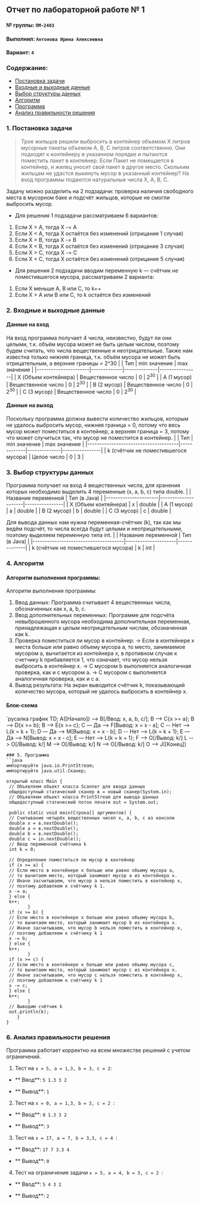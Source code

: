 ## Отчет по лабораторной работе № 1 

#### № группы: `ПМ-2403` 

#### Выполнил: `Антонова Ирина Алексеевна` 

#### Вариант: `4` 

### Cодержание: 

- [Постановка задачи](#1-постановка-задачи) 
- [Входные и выходные данные](#2-входные-и-выходные-данные) 
- [Выбор структуры данных](#3-выбор-структуры-данных) 
- [Алгоритм](#4-алгоритм) 
- [Программа](#5-программа) 
- [Анализ правильности решения](#6-анализ-правильности-решения) 

### 1. Постановка задачи 
>Трое жильцов решили выбросить в контейнер объемом X литров мусорные 
пакеты объемом A, B, C литров соответственно. Они подходят к контейнеру в указанном порядке и пытаются поместить пакет в контейнер. Если 
Пакет не помещается в контейнер, и жилец уносит свой пакет в другое место. 
Скольким жильцам не удастся выкинуть мусор в указанный контейнер? На 
вход программы подаются натуральные числа X, A, B, C. 

Задачу можно разделить на 2 подзадачи: проверка наличия свободного места в мусорном баке и подсчёт жильцов, которые не смогли выбросить мусор. 

- Для решения 1 подзадачи рассматриваем 6 вариантов: 
 1) Если X > A, тогда X -= A 
 2) Если X < A, тогда X остаётся без изменений (отрицание 1 случая) 
 3) Если X > B, тогда X -= B 
 4) Если X < B, тогда X остаётся без изменений (отрицание 3 случая) 
 5) Если X > C, тогда X -= C 
 6) Если X < C, тогда X остаётся без изменений (отрицание 5 случая) 

- Для решения 2 подзадачи вводим переменную k — счётчик не поместившегося мусора, рассматриваем 2 варианта: 
 1) Если X меньше A, B или C, то k++ 
 2) Если X > A или B или C, то k остаётся без изменений 

### 2. Входные и выходные данные 
#### Данные на вход 
На вход программа получает 4 числа, неизвестно, будут ли они целыми, т.к. объём мусора может не быть целым числом, поэтому будем считать, что числа вещественные и неотрицательные. Также нам известна только нижняя граница, т.к. объём мусора не может быть отрицательным, а верхние границы = 2^30 
| | Тип | min значение | max значение | 
|----------------------|-------------|--------------|----------------|
| X (Объем контейнера) | Вещественное число | 0 | 2<sup>30</sup> | 
| A (1 мусор) | Вещественное число | 0 | 2<sup>30</sup> | 
| B (2 мусор) | Вещественное число | 0 | 2<sup>30</sup> | 
| C (3 мусор) | Вещественное число | 0 | 2<sup>30</sup> | 

#### Данные на выход 
Поскольку программа должна вывести количество жильцов, которым не удалось выбросить мусор, нижняя граница = 0, потому что весь мусор может поместиться в контейнер, а верхняя граница = 3, потому что может случиться так, что мусор не поместится в контейнер. 
| | Тип | min значение | max значение | 
|--------------------------------------|-------------|--------------|----------------|
| k (счётчик не поместившегося мусора) | Целое число | 0 | 3 | 

### 3. Выбор структуры данных 
Программа получает на вход 4 вещественных числа, для хранения которых необходимо выделить 4 переменные (x, a, b, c) типа double. 
| | Название переменной | Тип (в Java) | 
|----------------------|---------------------|----------------|
| X (Объем контейнера) | x | double | 
| A (1 мусор) | a | double | 
| B (2 мусор) | b | double | 
| C (3 мусор) | c | double |  

Для вывода данных нам нужна переменная-счётчик (k), так как мы ведём подсчёт, то числа всегда будут целыми и неотрицательными, поэтому выделяем переменную типа int. 
| | Название переменной | Тип (в Java) | 
|--------------------------------------|---------------------|--------------|
| k (счётчик не поместившегося мусора) | k | int | 

### 4. Алгоритм 
#### Алгоритм выполнения программы: 
Алгоритм выполнения программы: 
1) Ввод данных: 
Программа считывает 4 вещественных числа, обозначенных как x, a, b, c. 
2) Ввод дополнительных переменных: 
Программе для подсчёта невыброшенного мусора необходима дополнительная переменная, принадлежащая к целым неотрицательным числам, обозначенная как k. 
3) Проверка поместиться ли мусор в контейнер: 
-> Если в контейнере x места больше или равно объему мусора a, то место, занимаемое мусором a, вычитается из контейнера x, в противном случае к счетчику k прибавляется 1, что означает, что мусор нельзя выбросить в контейнер x. 
-> С мусором b выполняется аналогичная проверка, как и с мусором a. 
-> С мусором с выполняется аналогичная проверка, как и с a. 
4) Вывод результата: 
На экран выводится счётчик k, показывающий количество мусора, который не удалось выбросить в контейнер x. 
 	
#### Блок-схема 
`русалка 
график TD; 
 A([Начало]) --> B[/Ввод: x, a, b, c/]; 
 B --> C{x >= a}; 
 B --> D{x >= b}; 
 B --> E{x >= c}; 
 C — Да —> F[Вывод: x = x - a]; 
 C -- Нет --> L{k = k + 1}; 
 D — Да —> M[Вывод: x = x - b]; 
 D -- Нет --> L{k = k + 1}; 
 E — Да —> N[Вывод: x = x - c]; 
 E — Нет —> L{k = k + 1}; 
 F --> O[/Вывод: k/] 
 L --> O[/Вывод: k/] 
 M --> O[/Вывод: k/] 
 N --> O[/Вывод: k/] 
 O --> J([Конец]) 


```
### 5. Программа 
``java 
импортируйте java.io.PrintStream; 
импортируйте java.util.Сканер; 

открытый класс Main { 
 // Объявляем объект класса Scanner для ввода данных 
 общедоступный статический сканер в = новый сканер(System.in); 
 // Объявляем объект класса PrintStream для вывода данных 
 общедоступный статический поток печати out = System.out; 

 public static void main(Строка[] аргументов) { 
 // Считывание четырёх вещественных чисел x, a, b, c из консоли 
 double x = в.nextDouble(); 
 double a = в.nextDouble(); 
 double b = в.nextDouble(); 
 double c = in.nextDouble(); 
 // Ввод переменной счётчика k 
 int k = 0; 

 // Определение поместиться ли мусор в контейнер 
 if (x >= a) { 
 // Если место в контейнере x больше или равно объему мусора a, 
 // то вычитаем место, который занимает мусор a из контейнера x. 
 // Иначе засчитываем, что мусор a нельзя поместить в контейнер x, 
 // поэтому добавляем к счётчику k 1. 
 x -= a; 
 } else { 
 k++; 
        }
 if (x >= b) { 
 // Если место в контейнере x больше или равно объему мусора b, 
 // то вычитаем место, который занимает мусор b из контейнера x. 
 // Иначе засчитываем, что мусор b нельзя поместить в контейнер x, 
 // поэтому добавляем к счётчику k 1 
 x -= b; 
 } else { 
 k++; 
        }
 if (x >= c) { 
 // Если место в контейнере x больше или равно объему мусора c, 
 // то вычитаем место, который занимает мусор c из контейнера x. 
 // Иначе засчитываем, что мусор c нельзя поместить в контейнер x, 
 // поэтому добавляем к счётчику k 1 
 x -= c; 
 } else { 
 k++; 
        }
 // Выводим счётчик k 
 out.println(k); 
    }
}

```
### 6. Анализ правильности решения 
Программа работает корректно на всем множестве решений с учетом ограничений. 
1. Тест на `x = 5, a = 1,3, b = 3, c = 2`: 

 - ** Ввод**: 
        ```
        5 1.3 3 2
        ```

 - ** Вывод**: 
        ```
        1
        ```

2. Тест на `x = 0, a = 1,3, b = 3, c = 2 `: 

 - ** Ввод**: 
        ```
        0 1.3 3 2 
        ```

 - ** Вывод**: 
        ```
        3
        ```
 3. Тест на `x = 17, a = 7, b = 3,3, c = 4 `: 

 - ** Ввод**: 
        ```
        17 7 3.3 4
        ```

 - ** Вывод**: 
        ```
        0
        ```
4. Тест на ограничение задачи `x = 5, a = 4, b = 3, c = 2 `: 
   
 - ** Ввод**: 
        ```
        5 4 3 2 
        ```

 - ** Вывод**: 
        ```
        2
        ```

